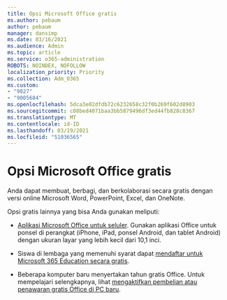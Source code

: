 ```yaml
---
title: Opsi Microsoft Office gratis
ms.author: pebaum
author: pebaum
manager: dansimp
ms.date: 03/16/2021
ms.audience: Admin
ms.topic: article
ms.service: o365-administration
ROBOTS: NOINDEX, NOFOLLOW
localization_priority: Priority
ms.collection: Adm_O365
ms.custom:
- "9827"
- "9005684"
ms.openlocfilehash: 5dca3e02dfdb72c6232658c32f0b269f602d8903
ms.sourcegitcommit: c08bed4071baa3bb5879496df3ed44fb828c8367
ms.translationtype: MT
ms.contentlocale: id-ID
ms.lasthandoff: 03/19/2021
ms.locfileid: "51036565"
---
```

# <a name="free-microsoft-office-options"></a>Opsi Microsoft Office gratis

Anda dapat membuat, berbagi, dan berkolaborasi secara gratis dengan versi online Microsoft Word, PowerPoint, Excel, dan OneNote.

Opsi gratis lainnya yang bisa Anda gunakan meliputi:

- [Aplikasi Microsoft Office untuk seluler](https://products.office.com/mobile/office?wt.mc_id=Cons_Office_Chatbot). Gunakan aplikasi Office untuk ponsel di perangkat (iPhone, iPad, ponsel Android, dan tablet Android) dengan ukuran layar yang lebih kecil dari 10,1 inci.

- Siswa di lembaga yang memenuhi syarat dapat [mendaftar untuk Microsoft 365 Education secara gratis](https://www.microsoft.com/education/products/office?wt.mc_id=Cons_Office_Chatbot).

- Beberapa komputer baru menyertakan tahun gratis Office. Untuk mempelajari selengkapnya, lihat [mengaktifkan pembelian atau penawaran gratis Office di PC baru](https://support.office.com/article/89881633-0b26-4ca8-816b-93f347bd92c0?wt.mc_id=Cons_Office_Chatbot).